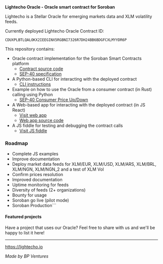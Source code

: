 **Lightecho Oracle - Oracle smart contract for Soroban**

Lightecho is a Stellar Oracle for emerging markets data and XLM volatility feeds.

Currently deployed Lightecho Oracle Contract ID:

```
CDUXPLBTLQALOKX2IEEGINX5RGBNI7326R7DH24BB6BDGFCXLMYYDR6P
```

This repository contains:

- Oracle contract implementation for the Soroban Smart Contracts platform
  - [Contract source code](./oracle-onchain/sep40/contract)
  - [SEP-40 specification](https://github.com/stellar/stellar-protocol/blob/master/ecosystem/sep-0040.md)
- A Python-based CLI for interacting with the deployed contract
  - [CLI instructions](./oracle-onchain/sep40/cli)
- Example on how to use the Oracle from a consumer contract (in Rust) calling using Python
  - [SEP-40 Consumer Price Up/Down](./oracle-onchain/sep40/examples/price_up_down)
- A Web-based app for interacting with the deployed contract (in JS React)
  - [Visit web app](https://bp-ventures.github.io/lightecho-stellar-oracle/)
  - [Web app source code](./docs/v2.html)
- A JS fiddle for testing and debugging the contract calls
  - [Visit JS fiddle](https://playcode.io/1594911)

### Roadmap

- Complete JS examples
- Improve documentation
- Deploy market data feeds for XLM/EUR, XLM/USD, XLM/ARS, XLM/BRL, XLM/NGN, XLM/NGN_2 and a test of XLM Vol
- Confirm prices resolution
- Improved documentation
- Uptime monitoring for feeds
- Diversity of feeds (2+ organizations)
- Bounty for usage
- Soroban go live (pilot mode)
- Soroban Production```

#### Featured projects

Have a project that uses our Oracle? Feel free to share with us and we'll be happy to list it here!

---

https://lightecho.io

_Made by BP Ventures_
